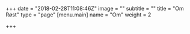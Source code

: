 +++
date = "2018-02-28T11:08:46Z"
image = ""
subtitle = ""
title = "Om Røst"
type = "page"
[menu.main]
name = "Om"
weight = 2

+++

